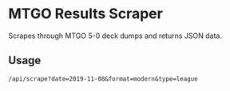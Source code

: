 # MTGO Results Scraper

Scrapes through MTGO 5-0 deck dumps and returns JSON data.

## Usage

`/api/scrape?date=2019-11-08&format=modern&type=league`


